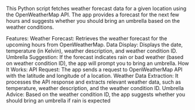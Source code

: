 This Python script fetches weather forecast data for a given location using the OpenWeatherMap API. The app provides a forecast for the next few hours and suggests whether you should bring an umbrella based on the weather conditions.

Features:
Weather Forecast: Retrieves the weather forecast for the upcoming hours from OpenWeatherMap.
Data Display: Displays the date, temperature (in Kelvin), weather description, and weather condition ID.
Umbrella Suggestion: If the forecast indicates rain or bad weather (based on weather condition ID), the app will prompt you to bring an umbrella.
How It Works:
API Request: The app sends a request to OpenWeatherMap API with the latitude and longitude of a location.
Weather Data Extraction: It processes the API response and extracts relevant weather data, such as temperature, weather description, and the weather condition ID.
Umbrella Advice: Based on the weather condition ID, the app suggests whether you should bring an umbrella if rain is expected